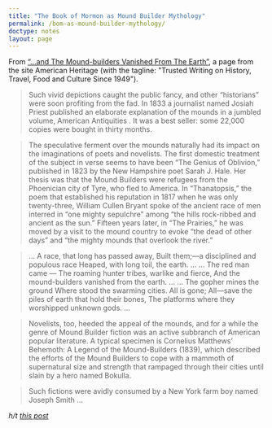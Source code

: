 ```yaml
---
title: "The Book of Mormon as Mound Builder Mythology"
permalink: /bom-as-mound-builder-mythology/
doctype: notes
layout: page
---
```


From [“…and The Mound-builders Vanished From The Earth”](https://www.americanheritage.com/content/%E2%80%9C%E2%80%A6and-mound-builders-vanished-earth%E2%80%9D), a page from the site American Heritage (with the tagline: "Trusted Writing on History, Travel, Food and Culture Since 1949").

> Such vivid depictions caught the public fancy, and other “historians” were soon profiting from the fad. In 1833 a journalist named Josiah Priest published an elaborate explanation of the mounds in a jumbled volume, American Antiquities . It was a best seller: some 22,000 copies were bought in thirty months.

> The speculative ferment over the mounds naturally had its impact on the imaginations of poets and novelists. The first domestic treatment of the subject in verse seems to have been “The Genius of Oblivion,” published in 1823 by the New Hampshire poet Sarah J. Hale. Her thesis was that the Mound Builders were refugees from the Phoenician city of Tyre, who fled to America. In “Thanatopsis,” the poem that established his reputation in 1817 when he was only twenty-three, William Cullen Bryant spoke of the ancient race of men interred in “one mighty sepulchre” among “the hills rock-ribbed and ancient as the sun.” Fifteen years later, in “The Prairies,” he was moved by a visit to the mound country to evoke “the dead of other days” and “the mighty mounds that overlook the river.”


> … A race, that long has passed away, Built them;—a disciplined and populous race Heaped, with long toil, the earth. … … The red man came — The roaming hunter tribes, warlike and fierce, And the mound-builders vanished from the earth. … … The gopher mines the ground Where stood the swarming cities. All is gone; All—save the piles of earth that hold their bones, The platforms where they worshipped unknown gods. … 

> Novelists, too, heeded the appeal of the mounds, and for a while the genre of Mound Builder fiction was an active subbranch of American popular literature. A typical specimen is Cornelius Matthews’ Behemoth: A Legend of the Mound-Builders (1839), which described the efforts of the Mound Builders to cope with a mammoth of supernatural size and strength that rampaged through their cities until slain by a hero named Bokulla.

> Such fictions were avidly consumed by a New York farm boy named Joseph Smith ...

*h/t [this post](https://www.reddit.com/r/exmormon/comments/9wtj30/mormon_beliefs_are_merely_amusing_fantasies_and/?utm_content=comments&utm_medium=new&utm_source=reddit&utm_name=multi)*
